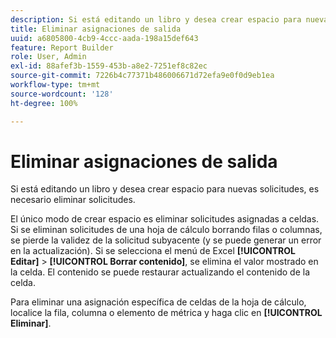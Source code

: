 ```yaml
---
description: Si está editando un libro y desea crear espacio para nuevas solicitudes, es necesario eliminar solicitudes.
title: Eliminar asignaciones de salida
uuid: a6805800-4cb9-4ccc-aada-198a15def643
feature: Report Builder
role: User, Admin
exl-id: 88afef3b-1559-453b-a8e2-7251ef8c82ec
source-git-commit: 7226b4c77371b486006671d72efa9e0f0d9eb1ea
workflow-type: tm+mt
source-wordcount: '128'
ht-degree: 100%

---
```


# Eliminar asignaciones de salida

Si está editando un libro y desea crear espacio para nuevas solicitudes, es necesario eliminar solicitudes.

El único modo de crear espacio es eliminar solicitudes asignadas a celdas. Si se eliminan solicitudes de una hoja de cálculo borrando filas o columnas, se pierde la validez de la solicitud subyacente (y se puede generar un error en la actualización). Si se selecciona el menú de Excel **[!UICONTROL Editar]** > **[!UICONTROL Borrar contenido]**, se elimina el valor mostrado en la celda. El contenido se puede restaurar actualizando el contenido de la celda.

Para eliminar una asignación específica de celdas de la hoja de cálculo, localice la fila, columna o elemento de métrica y haga clic en **[!UICONTROL Eliminar]**.
